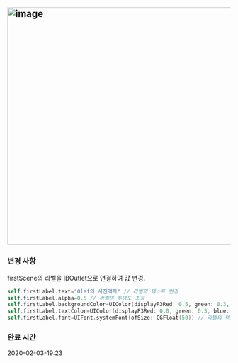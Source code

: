 ## <img width="535" alt="image" src="https://user-images.githubusercontent.com/37682858/73645043-df737000-46b9-11ea-8aa7-fa727fd04f98.png">

### 변경 사항

firstScene의 라벨을 IBOutlet으로 연결하여 값 변경.

```swift
self.firstLabel.text="Olaf의 사진액자" // 라벨의 텍스트 변경
self.firstLabel.alpha=0.5 // 라벨의 투명도 조정
self.firstLabel.backgroundColor=UIColor(displayP3Red: 0.5, green: 0.3, blue: 0.7, alpha: 0.3) // 라벨의 배경 색 변경
self.firstLabel.textColor=UIColor(displayP3Red: 0.0, green: 0.3, blue: 0.5, alpha: 1) // 라벨의 텍스트 색깔 변경
self.firstLabel.font=UIFont.systemFont(ofSize: CGFloat(50)) // 라벨의 텍스트 크기 변경
```



### 완료 시간

2020-02-03-19:23